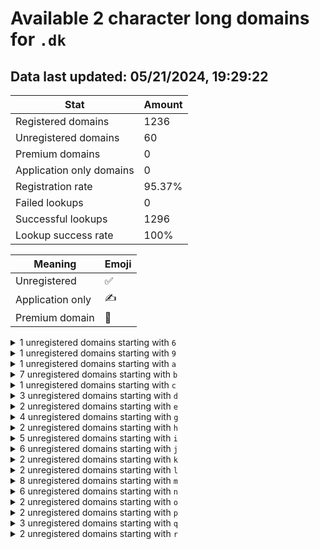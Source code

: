 # Available 2 character long domains for `.dk`

## Data last updated: 05/21/2024, 19:29:22

|Stat|Amount|
|--|--|
|Registered domains|1236|
|Unregistered domains|60|
|Premium domains|0|
|Application only domains|0|
|Registration rate|95.37%|
|Failed lookups|0|
|Successful lookups|1296|
|Lookup success rate|100%|


|Meaning|Emoji|
|--|--|
|Unregistered|:white_check_mark:|
|Application only|:writing_hand:|
|Premium domain|:gem:|

<details>
<summary>1 unregistered domains starting with <bold><code>6</code></bold></summary>

|Type|Domain|
|--|--|
|:white_check_mark:|`6b.dk`|
</details>
<details>
<summary>1 unregistered domains starting with <bold><code>9</code></bold></summary>

|Type|Domain|
|--|--|
|:white_check_mark:|`9e.dk`|
</details>
<details>
<summary>1 unregistered domains starting with <bold><code>a</code></bold></summary>

|Type|Domain|
|--|--|
|:white_check_mark:|`ah.dk`|
</details>
<details>
<summary>7 unregistered domains starting with <bold><code>b</code></bold></summary>

|Type|Domain|
|--|--|
|:white_check_mark:|`b0.dk`|
|:white_check_mark:|`b3.dk`|
|:white_check_mark:|`b6.dk`|
|:white_check_mark:|`b7.dk`|
|:white_check_mark:|`be.dk`|
|:white_check_mark:|`bv.dk`|
|:white_check_mark:|`bz.dk`|
</details>
<details>
<summary>1 unregistered domains starting with <bold><code>c</code></bold></summary>

|Type|Domain|
|--|--|
|:white_check_mark:|`c6.dk`|
</details>
<details>
<summary>3 unregistered domains starting with <bold><code>d</code></bold></summary>

|Type|Domain|
|--|--|
|:white_check_mark:|`d4.dk`|
|:white_check_mark:|`d6.dk`|
|:white_check_mark:|`dz.dk`|
</details>
<details>
<summary>2 unregistered domains starting with <bold><code>e</code></bold></summary>

|Type|Domain|
|--|--|
|:white_check_mark:|`e7.dk`|
|:white_check_mark:|`ex.dk`|
</details>
<details>
<summary>4 unregistered domains starting with <bold><code>g</code></bold></summary>

|Type|Domain|
|--|--|
|:white_check_mark:|`ge.dk`|
|:white_check_mark:|`gf.dk`|
|:white_check_mark:|`gi.dk`|
|:white_check_mark:|`gj.dk`|
</details>
<details>
<summary>2 unregistered domains starting with <bold><code>h</code></bold></summary>

|Type|Domain|
|--|--|
|:white_check_mark:|`hi.dk`|
|:white_check_mark:|`hj.dk`|
</details>
<details>
<summary>5 unregistered domains starting with <bold><code>i</code></bold></summary>

|Type|Domain|
|--|--|
|:white_check_mark:|`i9.dk`|
|:white_check_mark:|`ih.dk`|
|:white_check_mark:|`ik.dk`|
|:white_check_mark:|`il.dk`|
|:white_check_mark:|`im.dk`|
</details>
<details>
<summary>6 unregistered domains starting with <bold><code>j</code></bold></summary>

|Type|Domain|
|--|--|
|:white_check_mark:|`j3.dk`|
|:white_check_mark:|`j6.dk`|
|:white_check_mark:|`j7.dk`|
|:white_check_mark:|`jf.dk`|
|:white_check_mark:|`jg.dk`|
|:white_check_mark:|`jz.dk`|
</details>
<details>
<summary>2 unregistered domains starting with <bold><code>k</code></bold></summary>

|Type|Domain|
|--|--|
|:white_check_mark:|`kc.dk`|
|:white_check_mark:|`kg.dk`|
</details>
<details>
<summary>2 unregistered domains starting with <bold><code>l</code></bold></summary>

|Type|Domain|
|--|--|
|:white_check_mark:|`l8.dk`|
|:white_check_mark:|`ld.dk`|
</details>
<details>
<summary>8 unregistered domains starting with <bold><code>m</code></bold></summary>

|Type|Domain|
|--|--|
|:white_check_mark:|`m1.dk`|
|:white_check_mark:|`m4.dk`|
|:white_check_mark:|`ma.dk`|
|:white_check_mark:|`mf.dk`|
|:white_check_mark:|`mk.dk`|
|:white_check_mark:|`mp.dk`|
|:white_check_mark:|`mv.dk`|
|:white_check_mark:|`mz.dk`|
</details>
<details>
<summary>6 unregistered domains starting with <bold><code>n</code></bold></summary>

|Type|Domain|
|--|--|
|:white_check_mark:|`n2.dk`|
|:white_check_mark:|`n3.dk`|
|:white_check_mark:|`na.dk`|
|:white_check_mark:|`nq.dk`|
|:white_check_mark:|`ns.dk`|
|:white_check_mark:|`nx.dk`|
</details>
<details>
<summary>2 unregistered domains starting with <bold><code>o</code></bold></summary>

|Type|Domain|
|--|--|
|:white_check_mark:|`o2.dk`|
|:white_check_mark:|`o4.dk`|
</details>
<details>
<summary>2 unregistered domains starting with <bold><code>p</code></bold></summary>

|Type|Domain|
|--|--|
|:white_check_mark:|`pu.dk`|
|:white_check_mark:|`pw.dk`|
</details>
<details>
<summary>3 unregistered domains starting with <bold><code>q</code></bold></summary>

|Type|Domain|
|--|--|
|:white_check_mark:|`qk.dk`|
|:white_check_mark:|`ql.dk`|
|:white_check_mark:|`qo.dk`|
</details>
<details>
<summary>2 unregistered domains starting with <bold><code>r</code></bold></summary>

|Type|Domain|
|--|--|
|:white_check_mark:|`r5.dk`|
|:white_check_mark:|`rl.dk`|
</details>